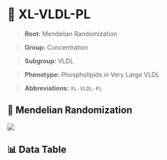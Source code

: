 # 🧪 XL-VLDL-PL

> **Root:** Mendelian Randomization

> **Group:** Concentration  

> **Subgroup:** VLDL

> **Phenotype:** Phospholipids in Very Large VLDL  

> **Abbreviations:** `XL-VLDL-PL`

## 🧬 Mendelian Randomization  

<img src="/MR/Figures/Inverse/XL-VLDL-PL.png"/>


## 📊 Data Table


<CsvTableMRI src="/MR/Data/Inverse/XL-VLDL-PL.csv"/>
